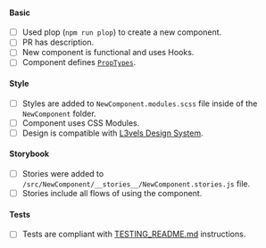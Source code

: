 <!--

Please go over the checklist and make sure all conditions are met.

--->

#### Basic
- [ ] Used plop (`npm run plop`) to create a new component.
- [ ] PR has description.
- [ ] New component is functional and uses Hooks. 
- [ ] Component defines [`PropTypes`](https://reactjs.org/docs/typechecking-with-proptypes.html).
#### Style
- [ ] Styles are added to `NewComponent.modules.scss` file inside of the `NewComponent` folder.
- [ ] Component uses CSS Modules.
- [ ] Design is compatible with [L3vels Design System](https://style.l3vels.xyz/).
#### Storybook
- [ ] Stories were added to `/src/NewComponent/__stories__/NewComponent.stories.js` file.
- [ ] Stories include all flows of using the component.
#### Tests
- [ ] Tests are compliant with [TESTING_README.md](TESTING_README.md) instructions.
